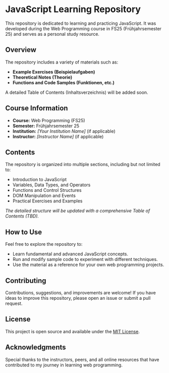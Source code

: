 # JavaScript Learning Repository

This repository is dedicated to learning and practicing JavaScript. It was developed during the Web Programming course in FS25 (Frühjahrsemester 25) and serves as a personal study resource.

## Overview

The repository includes a variety of materials such as:

- **Example Exercises (Beispielaufgaben)**
- **Theoretical Notes (Theorie)**
- **Functions and Code Samples (Funktionen, etc.)**

A detailed Table of Contents (Inhaltsverzeichnis) will be added soon.

## Course Information

- **Course:** Web Programming (FS25)
- **Semester:** Frühjahrsemester 25
- **Institution:** *[Your Institution Name]* (if applicable)
- **Instructor:** *[Instructor Name]* (if applicable)

## Contents

The repository is organized into multiple sections, including but not limited to:

- Introduction to JavaScript
- Variables, Data Types, and Operators
- Functions and Control Structures
- DOM Manipulation and Events
- Practical Exercises and Examples

*The detailed structure will be updated with a comprehensive Table of Contents (TBD).*

## How to Use

Feel free to explore the repository to:

- Learn fundamental and advanced JavaScript concepts.
- Run and modify sample code to experiment with different techniques.
- Use the material as a reference for your own web programming projects.

## Contributing

Contributions, suggestions, and improvements are welcome! If you have ideas to improve this repository, please open an issue or submit a pull request.

## License

This project is open source and available under the [MIT License](LICENSE).

## Acknowledgments

Special thanks to the instructors, peers, and all online resources that have contributed to my journey in learning web programming.
